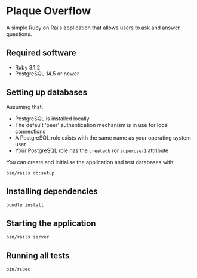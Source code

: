 # Plaque Overflow

A simple Ruby on Rails application that allows users to ask and answer
questions.

## Required software

- Ruby 3.1.2
- PostgreSQL 14.5 or newer

## Setting up databases

Assuming that:

- PostgreSQL is installed locally
- The default 'peer' authentication mechanism is in use for local connections
- A PostgreSQL role exists with the same name as your operating system user
- Your PostgreSQL role has the `createdb` (or `superuser`) attribute

You can create and initialise the application and test databases with:

    bin/rails db:setup

## Installing dependencies

    bundle install

## Starting the application

    bin/rails server

## Running all tests

    bin/rspec
